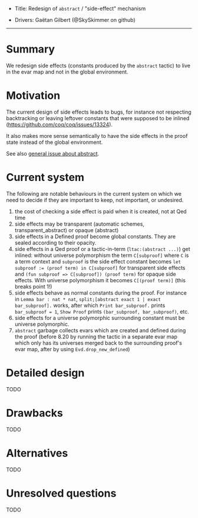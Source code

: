 - Title: Redesign of `abstract` / "side-effect" mechanism

- Drivers: Gaëtan Gilbert (@SkySkimmer on github)

----

# Summary

We redesign side effects (constants produced by the `abstract` tactic)
to live in the evar map and not in the global environment.

# Motivation

The current design of side effects leads to bugs, for instance not
respecting backtracking or leaving leftover constants that were
supposed to be inlined (https://github.com/coq/coq/issues/13324).

It also makes more sense semantically to have the side effects in the
proof state instead of the global environment.

See also [general issue about abstract](https://github.com/coq/coq/issues/9146).

# Current system

The following are notable behaviours in the current system on which we
need to decide if they are important to keep, not important, or undesired.

1. the cost of checking a side effect is paid when it is created, not at Qed time
2. side effects may be transparent (automatic schemes, transparent_abstract) or opaque (abstract)
3. side effects in a Defined proof become global constants. They are sealed according to their opacity.
4. side effects in a Qed proof or a tactic-in-term (`ltac:(abstract ...)`) get inlined:
  without universe polymorphism the term `C[subproof]` where `C` is a term context
  and `subproof` is the side effect constant becomes
  `let subproof := (proof term) in C[subproof]` for transparent side effects
  and `(fun subproof => C[subproof]) (proof term)` for opaque side effects.
  With universe polymorphism it becomes `C[(proof term)]` (this breaks point 1!)
5. side effects behave as normal constants during the proof. For instance in `Lemma bar : nat * nat`,
  `split;[abstract exact 1 | exact bar_subproof].` works,
  after which `Print bar_subproof.` prints `bar_subproof = 1`,
  `Show Proof` prints `(bar_subproof, bar_subproof)`, etc.
6. side effects for a universe polymorphic surrounding constant must be universe polymorphic.
7. `abstract` garbage collects evars which are created and defined during the proof
   (before 8.20 by running the tactic in a separate evar map which only has its universes merged back to the surrounding proof's evar map,
   after by using `Evd.drop_new_defined`)

# Detailed design

TODO

# Drawbacks

TODO

# Alternatives

TODO

# Unresolved questions

TODO
